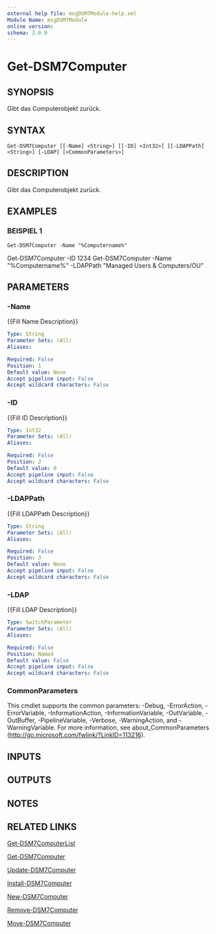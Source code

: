 ```yaml
---
external help file: msgDSM7Module-help.xml
Module Name: msgDSM7Module
online version:
schema: 2.0.0
---
```


# Get-DSM7Computer

## SYNOPSIS
Gibt das Computerobjekt zurück.

## SYNTAX

```
Get-DSM7Computer [[-Name] <String>] [[-ID] <Int32>] [[-LDAPPath] <String>] [-LDAP] [<CommonParameters>]
```

## DESCRIPTION
Gibt das Computerobjekt zurück.

## EXAMPLES

### BEISPIEL 1
```
Get-DSM7Computer -Name "%Computername%"
```

Get-DSM7Computer -ID 1234
Get-DSM7Computer -Name "%Computername%" -LDAPPath "Managed Users & Computers/OU"

## PARAMETERS

### -Name
{{Fill Name Description}}

```yaml
Type: String
Parameter Sets: (All)
Aliases:

Required: False
Position: 1
Default value: None
Accept pipeline input: False
Accept wildcard characters: False
```

### -ID
{{Fill ID Description}}

```yaml
Type: Int32
Parameter Sets: (All)
Aliases:

Required: False
Position: 2
Default value: 0
Accept pipeline input: False
Accept wildcard characters: False
```

### -LDAPPath
{{Fill LDAPPath Description}}

```yaml
Type: String
Parameter Sets: (All)
Aliases:

Required: False
Position: 3
Default value: None
Accept pipeline input: False
Accept wildcard characters: False
```

### -LDAP
{{Fill LDAP Description}}

```yaml
Type: SwitchParameter
Parameter Sets: (All)
Aliases:

Required: False
Position: Named
Default value: False
Accept pipeline input: False
Accept wildcard characters: False
```

### CommonParameters
This cmdlet supports the common parameters: -Debug, -ErrorAction, -ErrorVariable, -InformationAction, -InformationVariable, -OutVariable, -OutBuffer, -PipelineVariable, -Verbose, -WarningAction, and -WarningVariable. For more information, see about_CommonParameters (http://go.microsoft.com/fwlink/?LinkID=113216).

## INPUTS

## OUTPUTS

## NOTES

## RELATED LINKS

[Get-DSM7ComputerList]()

[Get-DSM7Computer]()

[Update-DSM7Computer]()

[Install-DSM7Computer]()

[New-DSM7Computer]()

[Remove-DSM7Computer]()

[Move-DSM7Computer]()


